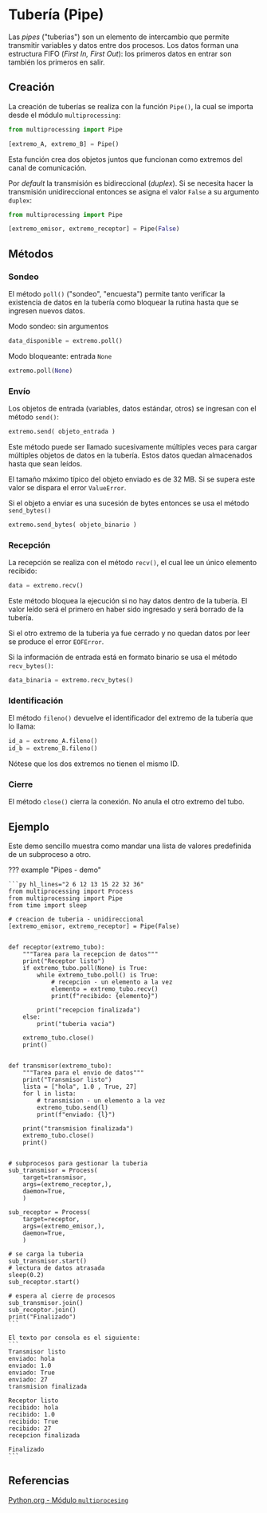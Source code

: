 # Tubería (Pipe)


Las *pipes* ("tuberias") son un elemento de intercambio
que permite transmitir variables y datos entre dos procesos.
Los datos forman una estructura FIFO (*First In, First Out*):
los primeros datos en entrar son también los primeros en salir.

## Creación

La creación de tuberías
se realiza con la función `Pipe()`,
la cual se importa
desde el módulo `multiprocessing`:

``` py title="Pipe - creacion (duplex)"
from multiprocessing import Pipe

[extremo_A, extremo_B] = Pipe()
```

Esta función crea dos objetos juntos
que funcionan como extremos
del canal de comunicación.

Por *default* la transmisión es bidireccional (*duplex*).
Si se necesita hacer la transmisión unidireccional
entonces se asigna el valor `False` a su argumento `duplex`:

``` py title="Pipe - creacion (unidireccional)"
from multiprocessing import Pipe

[extremo_emisor, extremo_receptor] = Pipe(False)
```

## Métodos

### Sondeo

El método `poll()` ("sondeo", "encuesta")
permite tanto verificar la existencia de datos en la tubería
como bloquear la rutina hasta que se ingresen nuevos datos.

Modo sondeo: sin argumentos

```py title="Pipe - sondeo"
data_disponible = extremo.poll() 
```
Modo bloqueante: entrada `None`

```py title="Pipe - sondeo (modo bloqueante)"
extremo.poll(None) 
```


### Envío

Los objetos de entrada
(variables, datos estándar, otros)
se ingresan con el método `send()`:

```py title="Pipe - envio"
extremo.send( objeto_entrada )
```

Este método puede ser llamado
sucesivamente múltiples veces
para cargar múltiples objetos de datos en la tubería.
Estos datos quedan almacenados hasta que sean leídos.

El tamaño máximo típico del objeto enviado es de 32 MB.
Si se supera este valor
se dispara el error `ValueError`.

Si el objeto a enviar es una sucesión de bytes
entonces se usa el método `send_bytes()`

```py title="Pipe - envio binario"
extremo.send_bytes( objeto_binario )
```


### Recepción

La recepción se realiza con el método `recv()`,
el cual lee un único elemento recibido:

```py title="Pipe - recepción"
data = extremo.recv()
```
Este método bloquea la ejecución
si no hay datos dentro de la tubería.
El valor leído será el primero en haber sido ingresado
y será borrado de la tubería.

Si el otro extremo de la tuberia ya fue cerrado
y no quedan datos por leer se produce el error `EOFError`.

Si la información de entrada está en formato binario se usa el método `recv_bytes()`:

```py title="Pipe - recepción binaria"
data_binaria = extremo.recv_bytes()
```

### Identificación

El método `fileno()`
devuelve el identificador del extremo
de la tubería que lo llama:


``` py title="Pipe - identificador"
id_a = extremo_A.fileno()
id_b = extremo_B.fileno()
```

Nótese que los dos extremos no tienen el mismo ID.


### Cierre

El método `close()` cierra la conexión.
No anula el otro extremo del tubo.


## Ejemplo

Este demo sencillo muestra como mandar
una lista de valores predefinida
de un subproceso a otro.

??? example "Pipes - demo"

    ```py hl_lines="2 6 12 13 15 22 32 36"
    from multiprocessing import Process
    from multiprocessing import Pipe
    from time import sleep

    # creacion de tuberia - unidireccional
    [extremo_emisor, extremo_receptor] = Pipe(False)


    def receptor(extremo_tubo):
        """Tarea para la recepcion de datos"""
        print("Receptor listo")
        if extremo_tubo.poll(None) is True:
            while extremo_tubo.poll() is True:
                # recepcion - un elemento a la vez
                elemento = extremo_tubo.recv()
                print(f"recibido: {elemento}")

            print("recepcion finalizada")
        else:
            print("tuberia vacia")

        extremo_tubo.close()
        print()


    def transmisor(extremo_tubo):
        """Tarea para el envio de datos"""
        print("Transmisor listo")
        lista = ["hola", 1.0 , True, 27]
        for l in lista:
            # transmision - un elemento a la vez
            extremo_tubo.send(l)
            print(f"enviado: {l}")

        print("transmision finalizada")
        extremo_tubo.close()
        print()


    # subprocesos para gestionar la tuberia
    sub_transmisor = Process(
        target=transmisor,
        args=(extremo_receptor,),
        daemon=True,
        )

    sub_receptor = Process(
        target=receptor,
        args=(extremo_emisor,),
        daemon=True,
        )

    # se carga la tuberia 
    sub_transmisor.start()
    # lectura de datos atrasada
    sleep(0.2)
    sub_receptor.start()

    # espera al cierre de procesos
    sub_transmisor.join()
    sub_receptor.join()
    print("Finalizado")
    ```

    El texto por consola es el siguiente:
    ```
    Transmisor listo
    enviado: hola
    enviado: 1.0
    enviado: True
    enviado: 27
    transmision finalizada

    Receptor listo
    recibido: hola
    recibido: 1.0
    recibido: True
    recibido: 27
    recepcion finalizada

    Finalizado
    ```




## Referencias

[Python.org - Módulo `multiprocesing`](https://docs.python.org/es/3/library/multiprocessing.html#multiprocessing.connection.Connection)